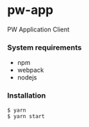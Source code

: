 # pw-app
PW Application Client

### System requirements
- npm
- webpack
- nodejs

### Installation
```shell
$ yarn
$ yarn start
```
